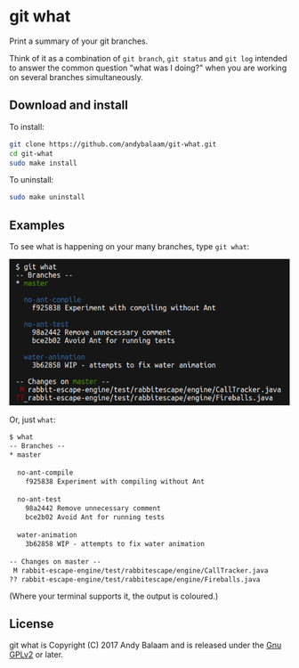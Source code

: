 # git what

Print a summary of your git branches.

Think of it as a combination of `git branch`, `git status` and `git log`
intended to answer the common question "what was I doing?" when you are
working on several branches simultaneously.

## Download and install

To install:

```bash
git clone https://github.com/andybalaam/git-what.git
cd git-what
sudo make install
```

To uninstall:

```bash
sudo make uninstall
```

## Examples

To see what is happening on your many branches, type `git what`:

![screenshot](https://raw.githubusercontent.com/andybalaam/git-what/master/screenshot.png)

Or, just `what`:

```
$ what
-- Branches --
* master

  no-ant-compile
    f925838 Experiment with compiling without Ant

  no-ant-test
    98a2442 Remove unnecessary comment
    bce2b02 Avoid Ant for running tests

  water-animation
    3b62858 WIP - attempts to fix water animation

-- Changes on master --
 M rabbit-escape-engine/test/rabbitescape/engine/CallTracker.java
?? rabbit-escape-engine/test/rabbitescape/engine/Fireballs.java
```

(Where your terminal supports it, the output is coloured.)

## License

git what is Copyright (C) 2017 Andy Balaam and is released under the
[Gnu GPLv2](LICENSE.md) or later.
